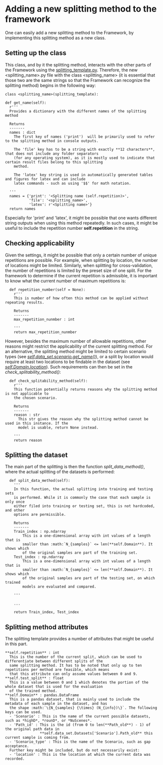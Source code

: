 # Adding a new splitting method to the framework

One can easily add a new splitting method to the Framework, by implementing this splitting method as a new class.

## Setting up the class

This class, and by it the splitting method, interacts with the other parts of the Framework using the [splitting_template.py](https://github.com/julianschumann/General-Framework/blob/main/Framework/Splitting_methods/splitting_template.py). Therefore, the new <splitting_name>.py file with the class <splitting_name> (it is essential that those two are the same strings so that the Framework can recognize the splitting method) begins in the following way:

```
class <splitting_name>(splitting_template):

def get_name(self):
  r'''
  Provides a dictionary with the different names of the splitting method
      
  Returns
  -------
  names : dict
    The first key of names ('print')  will be primarily used to refer to the splitting method in console outputs. 
          
    The 'file' key has to be a string with exactly **12 characters**, that does not include any folder separators 
    (for any operating system), as it is mostly used to indicate that certain result files belong to this splitting
    method. 
          
    The 'latex' key string is used in automatically generated tables and figures for latex and can include 
    latex commands - such as using '$$' for math notation.
      
  '''
  names = {'print': '<Splitting name (self.repetition)>',
           'file': '<splitting_name>',
           'latex': r'<Splitting name>'}
  return names
```
Especially for 'print' and 'latex', it might be possible that one wants different string outputs when using this method repeatedly. In such cases, it might be useful to include the repetition number **self.repetition** in the string.

## Checking applicability
Given the settings, it might be possible that only a certain number of unique repetitions are possible. For example, when splitting by location, the number of locations might be limited. Similarly, when splitting for cross-validation, the number of repetitions is limited by the preset size of one split. For the framework to determine if the current repetition is admissible, it is important to know what the current number of maximum repetitions is:
```    
  def repetition_number(self = None):
    r'''
    This is number of how often this method can be applied without repeating results.
        
    Returns
    -------
    max_repetition_nunmber : int
        
    '''
    return max_repetition_nunmber
```

However, besides the maximum number of allowable repetitions, other reasons might restrict the applicability of the current splitting method. For an alternative, the splitting method might be limited to certain scenario types (see [*self.data_set.scenario.get_name()*](https://github.com/julianschumann/General-Framework/tree/main/Framework/Scenarios#setting-up-the-class)), or a split by location would require at least two locations to be findable in the dataset (see [*self.Domain.location*](https://github.com/julianschumann/General-Framework/tree/main/Framework/Splitting_methods#splitting-method-attributes)). Such requirements can then be set in the *check_splitability_method()*:

```    
  def check_splitability_method(self):
    r'''
    This function potentially returns reasons why the splitting method is not applicable to
    the chosen scenario.
        
    Returns
    -------
    reason : str
      This str gives the reason why the splitting method cannot be used in this instance. If the
      model is usable, return None instead.
        
    '''
    return reason
```

## Splitting the dataset
The main part of the splitting is then the function *split_data_method()*, where the actual splitting of the datasets is performed:
```
  def split_data_method(self):
    '''
    In this function, the actual splitting into training and testing sets
    is performed. While it is commonly the case that each sample is only once
    either filed into training or testing set, this is not hardcoded, and other
    options are permissible.

    Returns
    -------
    Train_index : np.ndarray
        This is a one-dimensional array with int values of a length that is 
        smaller than :math:`N_{samples}` <= len(**self.Domain**). It shows which
        of the original samples are part of the training set. 
    Test_index : np.ndarray
        This is a one-dimensional array with int values of a length that is 
        smaller than :math:`N_{samples}` <= len(**self.Domain**). It shows which
        of the original samples are part of the testing set, on which trained
        models are evaluated and compared.

    '''
    
    ...
    
    return Train_index, Test_index
```



## Splitting method attributes
The splitting template provides a number of attributes that might be useful in this part.
```
**self.repetition** : int
  This is the number of the current split, which can be used to differentiate between different splits of the
  same splitting method. It has to be noted that only up to ten repetitions per method are feasible, which means
  that this attribute can only assume values between 0 and 9.
**self.test_split** : float
  This is a value between 0 and 1 which denotes the portion of the whole dataset that is used for the evaluation
  of the trained method.
**self.Domain** : pandas.DataFrame
  This is a pandas dataset, that is mainly used to include the metadata of each sample in the dataset, and has
  the shape :math:`\{N_{samples} {\times} (N_{info})\}`. The following keys can be used.
  - 'Scenario' : This is the name of the current possible datasets, such as *highD*, *rounD*, or *NuScenes*.
  - 'Path_id' : This is the id (from 0 to len(**Path_old**) - 1) of the original path data in
                **self.data_set.Datasets['Scenario'].Path_old** this current sample is coming from.
  - 'Scenario_type' : This is the name of the Scenario, such as gap acceptance.
  Further key might be included, but do not necessarily exist:
  - 'location' : This is the location at which the current data was recorded.
  
```


